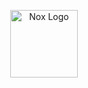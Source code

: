 <p align="center">
  <img
    src="https://user-images.githubusercontent.com/965dac09-6839-4c61-98cf-d872b3ebd6f9"
    alt="Nox Logo"
    width="108"
  />
</p>
